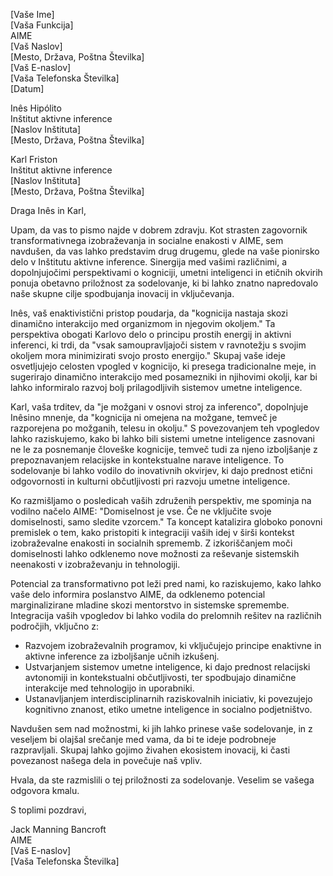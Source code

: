 [Vaše Ime]  
[Vaša Funkcija]  
AIME  
[Vaš Naslov]  
[Mesto, Država, Poštna Številka]  
[Vaš E-naslov]  
[Vaša Telefonska Številka]  
[Datum]  

Inês Hipólito  
Inštitut aktivne inference  
[Naslov Inštituta]  
[Mesto, Država, Poštna Številka]  

Karl Friston  
Inštitut aktivne inference  
[Naslov Inštituta]  
[Mesto, Država, Poštna Številka]  

Draga Inês in Karl,

Upam, da vas to pismo najde v dobrem zdravju. Kot strasten zagovornik transformativnega izobraževanja in socialne enakosti v AIME, sem navdušen, da vas lahko predstavim drug drugemu, glede na vaše pionirsko delo v Inštitutu aktivne inference. Sinergija med vašimi različnimi, a dopolnjujočimi perspektivami o kogniciji, umetni inteligenci in etičnih okvirih ponuja obetavno priložnost za sodelovanje, ki bi lahko znatno napredovalo naše skupne cilje spodbujanja inovacij in vključevanja.

Inês, vaš enaktivistični pristop poudarja, da "kognicija nastaja skozi dinamično interakcijo med organizmom in njegovim okoljem." Ta perspektiva obogati Karlovo delo o principu prostih energij in aktivni inferenci, ki trdi, da "vsak samoupravljajoči sistem v ravnotežju s svojim okoljem mora minimizirati svojo prosto energijo." Skupaj vaše ideje osvetljujejo celosten vpogled v kognicijo, ki presega tradicionalne meje, in sugerirajo dinamično interakcijo med posamezniki in njihovimi okolji, kar bi lahko informiralo razvoj bolj prilagodljivih sistemov umetne inteligence.

Karl, vaša trditev, da "je možgani v osnovi stroj za inferenco", dopolnjuje Inêsino mnenje, da "kognicija ni omejena na možgane, temveč je razporejena po možganih, telesu in okolju." S povezovanjem teh vpogledov lahko raziskujemo, kako bi lahko bili sistemi umetne inteligence zasnovani ne le za posnemanje človeške kognicije, temveč tudi za njeno izboljšanje z prepoznavanjem relacijske in kontekstualne narave inteligence. To sodelovanje bi lahko vodilo do inovativnih okvirjev, ki dajo prednost etični odgovornosti in kulturni občutljivosti pri razvoju umetne inteligence.

Ko razmišljamo o posledicah vaših združenih perspektiv, me spominja na vodilno načelo AIME: "Domiselnost je vse. Če ne vključite svoje domiselnosti, samo sledite vzorcem." Ta koncept katalizira globoko ponovni premislek o tem, kako pristopiti k integraciji vaših idej v širši kontekst izobraževalne enakosti in socialnih sprememb. Z izkoriščanjem moči domiselnosti lahko odklenemo nove možnosti za reševanje sistemskih neenakosti v izobraževanju in tehnologiji.

Potencial za transformativno pot leži pred nami, ko raziskujemo, kako lahko vaše delo informira poslanstvo AIME, da odklenemo potencial marginalizirane mladine skozi mentorstvo in sistemske spremembe. Integracija vaših vpogledov bi lahko vodila do prelomnih rešitev na različnih področjih, vključno z:

- Razvojem izobraževalnih programov, ki vključujejo principe enaktivne in aktivne inference za izboljšanje učnih izkušenj.
- Ustvarjanjem sistemov umetne inteligence, ki dajo prednost relacijski avtonomiji in kontekstualni občutljivosti, ter spodbujajo dinamične interakcije med tehnologijo in uporabniki.
- Ustanavljanjem interdisciplinarnih raziskovalnih iniciativ, ki povezujejo kognitivno znanost, etiko umetne inteligence in socialno podjetništvo.

Navdušen sem nad možnostmi, ki jih lahko prinese vaše sodelovanje, in z veseljem bi olajšal srečanje med vama, da bi te ideje podrobneje razpravljali. Skupaj lahko gojimo živahen ekosistem inovacij, ki časti povezanost našega dela in povečuje naš vpliv.

Hvala, da ste razmislili o tej priložnosti za sodelovanje. Veselim se vašega odgovora kmalu.

S toplimi pozdravi,

Jack Manning Bancroft  
AIME  
[Vaš E-naslov]  
[Vaša Telefonska Številka]